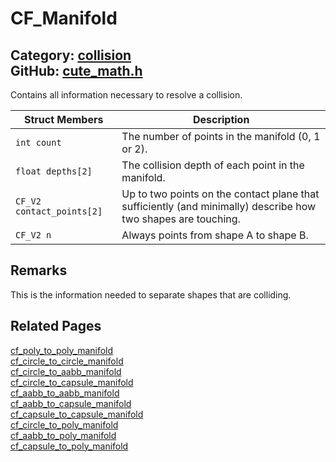 [](../header.md ':include')

# CF_Manifold

Category: [collision](/api_reference?id=collision)  
GitHub: [cute_math.h](https://github.com/RandyGaul/cute_framework/blob/master/include/cute_math.h)  
---

Contains all information necessary to resolve a collision.

Struct Members | Description
--- | ---
`int count` | The number of points in the manifold (0, 1 or 2).
`float depths[2]` | The collision depth of each point in the manifold.
`CF_V2 contact_points[2]` | Up to two points on the contact plane that sufficiently (and minimally) describe how two shapes are touching.
`CF_V2 n` | Always points from shape A to shape B.

## Remarks

This is the information needed to separate shapes that are colliding.

## Related Pages

[cf_poly_to_poly_manifold](/collision/cf_poly_to_poly_manifold.md)  
[cf_circle_to_circle_manifold](/collision/cf_circle_to_circle_manifold.md)  
[cf_circle_to_aabb_manifold](/collision/cf_circle_to_aabb_manifold.md)  
[cf_circle_to_capsule_manifold](/collision/cf_circle_to_capsule_manifold.md)  
[cf_aabb_to_aabb_manifold](/collision/cf_aabb_to_aabb_manifold.md)  
[cf_aabb_to_capsule_manifold](/collision/cf_aabb_to_capsule_manifold.md)  
[cf_capsule_to_capsule_manifold](/collision/cf_capsule_to_capsule_manifold.md)  
[cf_circle_to_poly_manifold](/collision/cf_circle_to_poly_manifold.md)  
[cf_aabb_to_poly_manifold](/collision/cf_aabb_to_poly_manifold.md)  
[cf_capsule_to_poly_manifold](/collision/cf_capsule_to_poly_manifold.md)  
